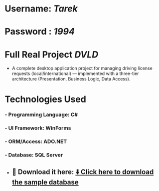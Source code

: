 
# Username: *Tarek*
# Password : *1994*


# Full Real Project  *DVLD*


 - A complete desktop application project for managing driving license requests (local/international) — implemented with a three-tier architecture (Presentation, Business Logic, Data Access).




# Technologies Used
  ### -  Programming Language: C#

  ### - UI Framework: WinForms

  ### - ORM/Access: ADO.NET 

  ### - Database: SQL Server 
   - ## 🧩 Download it here: [⬇️ Click here to download the sample database](https://uploads.teachablecdn.com/attachments/XYiWYPRgRCmCQugVIzlw_DVLD.bak)


   



